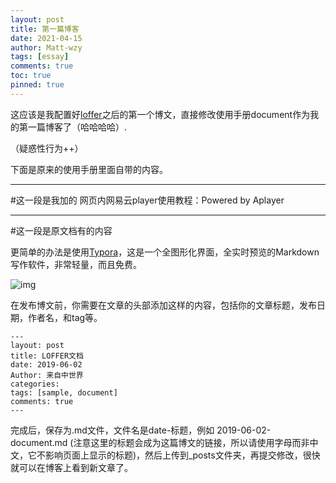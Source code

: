 ```yaml
---
layout: post
title: 第一篇博客
date: 2021-04-15
author: Matt-wzy
tags: [essay]
comments: true
toc: true
pinned: true
---
```


这应该是我配置好[loffer](https://github.com/FromEndWorld/LOFFER "loffer")之后的第一个博文，直接修改使用手册document作为我的第一篇博客了（哈哈哈哈）.

（疑惑性行为++）

下面是原来的使用手册里面自带的内容。

------------
#这一段是我加的
网页内网易云player使用教程：Powered by Aplayer

<div class="aplayer" data-id="6713520209" data-server="netease" data-type="playlist" data-mode="random"></div>



------------
#这一段是原文档有的内容

更简单的办法是使用[Typora](https://typora.io/)，这是一个全图形化界面，全实时预览的Markdown写作软件，非常轻量，而且免费。

![img](https://raw.githubusercontent.com/FromEndWorld/LOFFER/master/images/Typora.png)

在发布博文前，你需要在文章的头部添加这样的内容，包括你的文章标题，发布日期，作者名，和tag等。

    ---
    layout: post
    title: LOFFER文档
    date: 2019-06-02
    Author: 来自中世界
    categories: 
    tags: [sample, document]
    comments: true
    --- 

完成后，保存为.md文件，文件名是date-标题，例如 2019-06-02-document.md (注意这里的标题会成为这篇博文的链接，所以请使用字母而非中文，它不影响页面上显示的标题)，然后上传到_posts文件夹，再提交修改，很快就可以在博客上看到新文章了。
